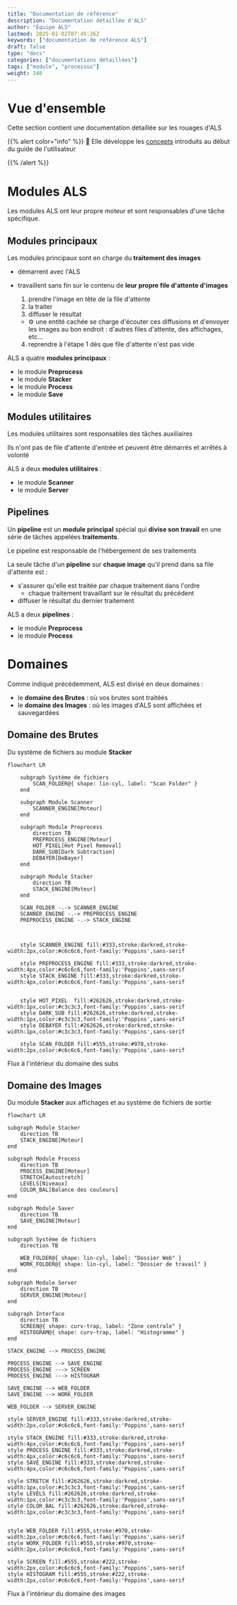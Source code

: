 ```yaml
---
title: "Documentation de référence"
description: "Documentation détaillée d'ALS"
author: "Équipe ALS"
lastmod: 2025-01-02T07:45:26Z
keywords: ["documentation de référence ALS"]
draft: false
type: "docs"
categories: ["documentations détaillées"]
tags: ["module", "processus"]
weight: 340
---
```


# Vue d'ensemble

Cette section contient une documentation détaillée sur les rouages d'ALS

{{% alert color="info" %}}
🧠 Elle développe les [concepts](/docs/v0.7/userguide/concepts) introduits au début du guide de l'utilisateur

{{% /alert %}}

# Modules ALS

Les modules ALS ont leur propre moteur et sont responsables d'une tâche spécifique.

## Modules principaux

Les modules principaux sont en charge du **traitement des images**

- démarrent avec l'ALS
- travaillent sans fin sur le contenu de **leur propre file d'attente d'images**
  1. prendre l'image en tête de la file d'attente
  2. la traiter
  3. diffuser le résultat

    -  ⚙️ une entité cachée se charge d'écouter ces diffusions et d'envoyer les images au bon endroit : d'autres 
       files d'attente, des affichages, etc...

  4. reprendre à l'étape 1 dès que file d'attente n'est pas vide

ALS a quatre **modules principaux** :
- le module **Preprocess**
- le module **Stacker**
- le module **Process**
- le module **Save**

## Modules utilitaires

Les modules utilitaires sont responsables des tâches auxiliaires

Ils n'ont pas de file d'attente d'entrée et peuvent être démarrés et arrêtés à volonté

ALS a deux **modules utilitaires** :
- le module **Scanner**
- le module **Server**

## Pipelines

Un **pipeline** est un **module principal** spécial qui **divise son travail** en une série de tâches appelées **traitements**.

Le pipeline est responsable de l'hébergement de ses traitements

La seule tâche d'un **pipeline** sur **chaque image** qu'il prend dans sa file d'attente est :
  - s'assurer qu'elle est traitée par chaque traitement dans l'ordre
    - chaque traitement travaillant sur le résultat du précédent
  - diffuser le résultat du dernier traitement

ALS a deux **pipelines** :
- le module **Preprocess**
- le module **Process**

# Domaines

Comme indiqué précédemment, ALS est divisé en deux domaines :
- le **domaine des Brutes** : où vos brutes sont traitéés
- le **domaine des Images** : où les images d'ALS sont affichées et sauvegardées

## Domaine des Brutes

Du système de fichiers au module **Stacker**

```mermaid
flowchart LR

    subgraph Système de fichiers
        SCAN_FOLDER@{ shape: lin-cyl, label: "Scan Folder" }
    end
        
    subgraph Module Scanner 
        SCANNER_ENGINE[Moteur]
    end
           
    subgraph Module Preprocess
        direction TB
        PREPROCESS_ENGINE[Moteur]
        HOT_PIXEL[Hot Pixel Removal]
        DARK_SUB[Dark Subtraction]
        DEBAYER[DeBayer]
    end  

    subgraph Module Stacker
        direction TB
        STACK_ENGINE[Moteur]
    end

    SCAN_FOLDER -.-> SCANNER_ENGINE
    SCANNER_ENGINE -.-> PREPROCESS_ENGINE
    PREPROCESS_ENGINE -.-> STACK_ENGINE
    


    style SCANNER_ENGINE fill:#333,stroke:darkred,stroke-width:2px,color:#c6c6c6,font-family:'Poppins',sans-serif
    
    style PREPROCESS_ENGINE fill:#333,stroke:darkred,stroke-width:4px,color:#c6c6c6,font-family:'Poppins',sans-serif
    style STACK_ENGINE fill:#333,stroke:darkred,stroke-width:4px,color:#c6c6c6,font-family:'Poppins',sans-serif


    style HOT_PIXEL  fill:#262626,stroke:darkred,stroke-width:1px,color:#c3c3c3,font-family:'Poppins',sans-serif
    style DARK_SUB fill:#262626,stroke:darkred,stroke-width:1px,color:#c3c3c3,font-family:'Poppins',sans-serif
    style DEBAYER fill:#262626,stroke:darkred,stroke-width:1px,color:#c3c3c3,font-family:'Poppins',sans-serif

    style SCAN_FOLDER fill:#555,stroke:#970,stroke-width:2px,color:#c6c6c6,font-family:'Poppins',sans-serif
```

<p class="figcaption">Flux à l'intérieur du domaine des subs</p>

## Domaine des Images

Du module **Stacker** aux affichages et au système de fichiers de sortie

```mermaid
flowchart LR

subgraph Module Stacker
    direction TB
    STACK_ENGINE[Moteur]
end

subgraph Module Process
    direction TB
    PROCESS_ENGINE[Moteur]
    STRETCH[Autostretch]
    LEVELS[Niveaux]
    COLOR_BAL[Balance des couleurs]
end 

subgraph Module Saver
    direction TB
    SAVE_ENGINE[Moteur]
end

subgraph Système de fichiers
    direction TB
    
    WEB_FOLDER@{ shape: lin-cyl, label: "Dossier Web" }
    WORK_FOLDER@{ shape: lin-cyl, label: "Dossier de travail" }
end

subgraph Module Server
    direction TB
    SERVER_ENGINE[Moteur]
end

subgraph Interface
    direction TB
    SCREEN@{ shape: curv-trap, label: "Zone centrale" }
    HISTOGRAM@{ shape: curv-trap, label: "Histogramme" }
end

STACK_ENGINE --> PROCESS_ENGINE

PROCESS_ENGINE --> SAVE_ENGINE
PROCESS_ENGINE ---> SCREEN
PROCESS_ENGINE ---> HISTOGRAM

SAVE_ENGINE --> WEB_FOLDER
SAVE_ENGINE --> WORK_FOLDER

WEB_FOLDER --> SERVER_ENGINE

style SERVER_ENGINE fill:#333,stroke:darkred,stroke-width:2px,color:#c6c6c6,font-family:'Poppins',sans-serif

style STACK_ENGINE fill:#333,stroke:darkred,stroke-width:4px,color:#c6c6c6,font-family:'Poppins',sans-serif
style PROCESS_ENGINE fill:#333,stroke:darkred,stroke-width:4px,color:#c6c6c6,font-family:'Poppins',sans-serif
style SAVE_ENGINE fill:#333,stroke:darkred,stroke-width:4px,color:#c6c6c6,font-family:'Poppins',sans-serif

style STRETCH fill:#262626,stroke:darkred,stroke-width:1px,color:#c3c3c3,font-family:'Poppins',sans-serif
style LEVELS fill:#262626,stroke:darkred,stroke-width:1px,color:#c3c3c3,font-family:'Poppins',sans-serif
style COLOR_BAL fill:#262626,stroke:darkred,stroke-width:1px,color:#c3c3c3,font-family:'Poppins',sans-serif


style WEB_FOLDER fill:#555,stroke:#970,stroke-width:2px,color:#c6c6c6,font-family:'Poppins',sans-serif
style WORK_FOLDER fill:#555,stroke:#970,stroke-width:2px,color:#c6c6c6,font-family:'Poppins',sans-serif

style SCREEN fill:#555,stroke:#222,stroke-width:2px,color:#c6c6c6,font-family:'Poppins',sans-serif
style HISTOGRAM fill:#555,stroke:#222,stroke-width:2px,color:#c6c6c6,font-family:'Poppins',sans-serif
```


<p class="figcaption">Flux à l'intérieur du domaine des images</p>